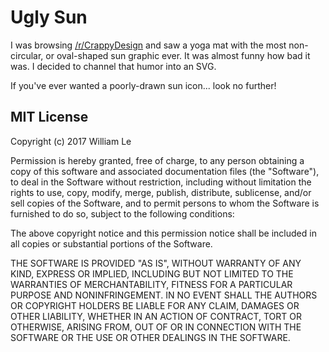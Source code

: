 # Ugly Sun

I was browsing [/r/CrappyDesign](https://www.reddit.com/r/CrappyDesign/) and saw a yoga mat with the most non-circular, or oval-shaped sun graphic ever. It was almost funny how bad it was. I decided to channel that humor into an SVG.

If you've ever wanted a poorly-drawn sun icon... look no further!

## MIT License

Copyright (c) 2017 William Le

Permission is hereby granted, free of charge, to any person obtaining a copy
of this software and associated documentation files (the "Software"), to deal
in the Software without restriction, including without limitation the rights
to use, copy, modify, merge, publish, distribute, sublicense, and/or sell
copies of the Software, and to permit persons to whom the Software is
furnished to do so, subject to the following conditions:

The above copyright notice and this permission notice shall be included in all
copies or substantial portions of the Software.

THE SOFTWARE IS PROVIDED "AS IS", WITHOUT WARRANTY OF ANY KIND, EXPRESS OR
IMPLIED, INCLUDING BUT NOT LIMITED TO THE WARRANTIES OF MERCHANTABILITY,
FITNESS FOR A PARTICULAR PURPOSE AND NONINFRINGEMENT. IN NO EVENT SHALL THE
AUTHORS OR COPYRIGHT HOLDERS BE LIABLE FOR ANY CLAIM, DAMAGES OR OTHER
LIABILITY, WHETHER IN AN ACTION OF CONTRACT, TORT OR OTHERWISE, ARISING FROM,
OUT OF OR IN CONNECTION WITH THE SOFTWARE OR THE USE OR OTHER DEALINGS IN THE
SOFTWARE.
